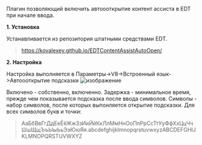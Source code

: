 Плагин позволяющий включить автоооткрытие контент ассиста в EDT при начале ввода.

**1. Установка**

Устанавливается из репозитория штатными средствами EDT.
> https://kovalexey.github.io/EDTContentAssistAutoOpen/

**2. Настройка**

Настройка выполняется в Параметры->V8->Встроенный язык->Автоооткрытие подсказки
![изображение](https://github.com/KovAlexey/EDTContentAssistAutoOpen/assets/16429518/bbe1c628-4d14-4f5a-9d30-9d55c1d74864)

Включено - собственно, включенно.
Задержка - минимальное время, прежде чем показывается подсказка после ввода символов.
Символы - набор символов, после которых выпонляется открытие подсказки.
Для всех символов букв и точки:
> АаБбВвГгДдЕеЁёЖжЗзИиЙйКкЛлМмНнОоПпРрСсТтУуФфХхЦцЧчШшЩщЪъЫыЬьЭэЮюЯя.abcdefghijklmnopqrstuvwxyzABCDEFGHIJKLMNOPQRSTUVWXYZ
